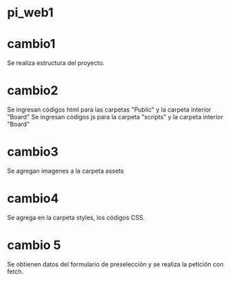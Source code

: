 # pi_web1

# cambio1
Se realiza estructura del proyecto.

# cambio2
Se ingresan códigos html para las carpetas "Public" y la carpeta interior "Board"
Se ingresan códigos js para la carpeta "scripts" y la carpeta interior "Board"

#  cambio3
Se agregan imagenes a la carpeta assets

# cambio4
Se agrega en la carpeta styles, los códigos CSS.

# cambio 5
Se obtienen datos del formulario de preselección y se realiza la petición con fetch.